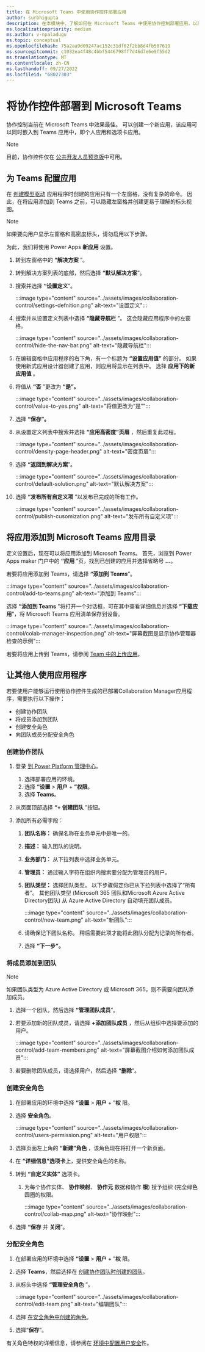 ```yaml
---
title: 在 Microsoft Teams 中使用协作控件部署应用
author: surbhigupta
description: 在本模块中，了解如何在 Microsoft Teams 中使用协作控制部署应用，以及如何让其他人使用你的应用。
ms.localizationpriority: medium
ms.author: v-npaladugu
ms.topic: conceptual
ms.openlocfilehash: 75a2aa9d09247ac152c31df02f2bb8d4fb507619
ms.sourcegitcommit: c1032ea4f48c4bbf5446798ff7d46d7e6e9f55d2
ms.translationtype: MT
ms.contentlocale: zh-CN
ms.lasthandoff: 09/27/2022
ms.locfileid: "68027303"
---
```

# <a name="deploy-collaboration-controls-to-microsoft-teams"></a>将协作控件部署到 Microsoft Teams

协作控制当前在 Microsoft Teams 中效果最佳。 可以创建一个新应用，该应用可以同时嵌入到 Teams 应用中，即个人应用和选项卡应用。

> [!NOTE]
> 目前，协作控件仅在 [公共开发人员预览版](~/resources/dev-preview/developer-preview-intro.md)中可用。

## <a name="configure-the-app-for-teams"></a>为 Teams 配置应用

在 [创建模型驱动](~/samples/app-with-collaboration-controls.md#create-a-model-driven-application) 应用程序时创建的应用只有一个左窗格，没有复杂的命令。 因此，在将应用添加到 Teams 之前，可以隐藏左窗格并创建更易于理解的标头视图。

> [!NOTE]
> 如果要向用户显示左窗格和高密度标头，请勿启用以下步骤。

为此，我们将使用 Power Apps **新应用** 设置。

1. 转到左窗格中的 **“解决方案** ”。

1. 转到解决方案列表的底部，然后选择 **“默认解决方案**”。

1. 搜索并选择 **“设置定义**”。

     :::image type="content" source="../assets/images/collaboration-control/settings-defnition.png" alt-text="设置定义":::

1. 搜索并从设置定义列表中选择 **“隐藏导航栏** ”。 这会隐藏应用程序中的左窗格。

     :::image type="content" source="../assets/images/collaboration-control/hide-the-nav-bar.png" alt-text="隐藏导航栏":::

1. 在编辑窗格中应用程序的右下角，有一个标题为 **“设置应用值”** 的部分。 如果使用新式应用设计器创建了应用，则应用将显示在列表中。 选择 **应用下的新应用值** 。

1. 将值从 **“否** ”更改为 **“是”。**

     :::image type="content" source="../assets/images/collaboration-control/value-to-yes.png" alt-text="将值更改为“是”":::

1. 选择 **“保存”。**

1. 从设置定义列表中搜索并选择 **“应用高密度”页眉** ，然后重复此过程。

     :::image type="content" source="../assets/images/collaboration-control/density-page-header.png" alt-text="密度页眉":::

1. 选择 **“返回到解决方案**”。

     :::image type="content" source="../assets/images/collaboration-control/default-solution.png" alt-text="默认解决方案":::

1. 选择 **“发布所有自定义项** ”以发布已完成的所有工作。

     :::image type="content" source="../assets/images/collaboration-control/publish-cusomization.png" alt-text="发布所有自定义项":::

## <a name="add-the-app-to-microsoft-teams-app-catalog"></a>将应用添加到 Microsoft Teams 应用目录

定义设置后，现在可以将应用添加到 Microsoft Teams。 首先，浏览到 Power Apps maker 门户中的 **“应用** ”页，找到已创建的应用并选择省略号 **...**。

若要将应用添加到 Teams，请选择 **“添加到 Teams**”。

:::image type="content" source="../assets/images/collaboration-control/add-to-teams.png" alt-text="添加到 Teams":::

选择 **“添加到 Teams** ”将打开一个对话框，可在其中查看详细信息并选择 **“下载应用**”，将 Microsoft Teams 应用清单保存到设备。

:::image type="content" source="../assets/images/collaboration-control/colab-manager-inspection.png" alt-text="屏幕截图是显示协作管理器检查的示例":::

若要将应用上传到 Teams，请参阅 [Team 中的上传应用](~/concepts/deploy-and-publish/apps-upload.md)。

## <a name="enable-others-to-use-your-application"></a>让其他人使用应用程序

若要使用户能够运行使用协作控件生成的已部署Collaboration Manager应用程序，需要执行以下操作：

* 创建协作团队
* 将成员添加到团队
* 创建安全角色
* 向团队成员分配安全角色

### <a name="create-a-collaboration-team"></a>创建协作团队

1. 登录 [到 Power Platform 管理中心](https://admin.powerplatform.microsoft.com/environments)。

     1. 选择部署应用的环境。
     1. 选择 **“设置** > **用户** + **”权限**。
     1. 选择 **Teams**。

1. 从页面顶部选择 **“+ 创建团队** ”按钮。

1. 添加所有必需字段：
     1. **团队名称：** 确保名称在业务单元中是唯一的。
     1. **描述：** 输入团队的说明。
     1. **业务部门：** 从下拉列表中选择业务单元。
     1. **管理员：** 通过输入字符在组织内搜索要分配为管理员的用户。
     1. **团队类型：** 选择团队类型。 以下步骤假定你已从下拉列表中选择了“所有者”。 其他团队类型 (Microsoft 365 团队和Microsoft Azure Active Directory团队) 从 Azure Active Directory 自动填充团队成员。

         :::image type="content" source="../assets/images/collaboration-control/new-team.png" alt-text="新团队":::

     1. 请确保记下团队名称。 稍后需要此项才能将此团队分配为记录的所有者。

     1. 选择 **“下一步”。**

### <a name="add-members-to-the-team"></a>将成员添加到团队

> [!NOTE]
> 如果团队类型为 Azure Active Directory 或 Microsoft 365，则不需要向团队添加成员。

1. 选择一个团队，然后选择 **“管理团队成员**”。

1. 若要添加新的团队成员，请选择 **+添加团队成员** ，然后从组织中选择要添加的用户。

     :::image type="content" source="../assets/images/collaboration-control/add-team-members.png" alt-text="屏幕截图介绍如何添加团队成员":::

1. 若要删除团队成员，请选择用户，然后选择 **“删除**”。

### <a name="create-a-security-role"></a>创建安全角色

1. 在部署应用的环境中选择 **“设置** > **用户** + ”**权** 限。

1. 选择 **安全角色**。

     :::image type="content" source="../assets/images/collaboration-control/users-permission.png" alt-text="用户权限":::

1. 选择页面左上角的 **“新建”角色** ，该角色现在将打开一个新页面。

1. 在 **“详细信息”选项卡上**，提供安全角色的名称。

1. 转到 **“自定义实体”** 选项卡。

     1. 为每个协作实体、 **协作映射**、 **协作元** 数据和协作 **根**) 授予组织 (完全绿色圆圈的权限。

         :::image type="content" source="../assets/images/collaboration-control/collab-map.png" alt-text="协作映射":::

1. 选择 **“保存** 并 **关闭**”。

### <a name="assign-security-roles"></a>分配安全角色

1. 在部署应用的环境中选择 **“设置** > **用户** + ”**权** 限。

1. 选择 **Teams**，然后选择在 [创建协作团队时创建的团队](#create-a-collaboration-team)。

1. 从标头中选择 **“管理安全角色** ”。

     :::image type="content" source="../assets/images/collaboration-control/edit-team.png" alt-text="编辑团队":::

1. 选择 [在安全角色中创建的角色](#create-a-security-role)。

1. 选择“**保存**”。

有关角色特权的详细信息，请参阅在 [环境中配置用户安全](/power-platform/admin/database-security)性。

